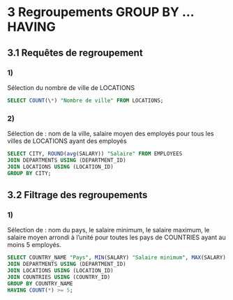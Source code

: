 # 3 Regroupements GROUP BY … HAVING

## 3.1 Requêtes de regroupement

### 1)

Sélection du nombre de ville de LOCATIONS

```sql
SELECT COUNT(\*) "Nombre de ville" FROM LOCATIONS;
```

### 2)

Sélection de : nom de la ville, salaire moyen des employés pour tous les villes de LOCATIONS ayant des employés

```sql
SELECT CITY, ROUND(avg(SALARY)) "Salaire" FROM EMPLOYEES
JOIN DEPARTMENTS USING (DEPARTMENT_ID)
JOIN LOCATIONS USING (LOCATION_ID)
GROUP BY CITY;
```

## 3.2 Filtrage des regroupements

### 1)

Sélection de : nom du pays, le salaire minimum, le salaire maximum, le salaire moyen arrondi à l’unité pour toutes les pays de COUNTRIES ayant au moins 5 employés.

```sql
SELECT COUNTRY_NAME "Pays", MIN(SALARY) "Salaire minimum", MAX(SALARY) "Salaire maximum", ROUND(avg(SALARY)) "Salaire moyen" FROM EMPLOYEES
JOIN DEPARTMENTS USING (DEPARTMENT_ID)
JOIN LOCATIONS USING (LOCATION_ID)
JOIN COUNTRIES USING (COUNTRY_ID)
GROUP BY COUNTRY_NAME
HAVING COUNT(*) >= 5;
```
